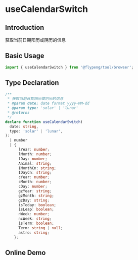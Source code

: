 # useCalendarSwitch

## Introduction

获取当前日期阳历或阴历的信息

## Basic Usage

```ts
import { useCalendarSwitch } from '@flypeng/tool/browser';
```

## Type Declaration

```ts
/**
 * 获取当前日期阳历或阴历的信息
 * @param date: date format yyyy-MM-dd
 * @param type: 'solar' | 'lunar'
 * @returns
 */
declare function useCalendarSwitch(
  date: string,
  type: 'solar' | 'lunar',
):
  | number
  | {
      lYear: number;
      lMonth: number;
      lDay: number;
      Animal: string;
      IMonthCn: string;
      IDayCn: string;
      cYear: number;
      cMonth: number;
      cDay: number;
      gzYear: string;
      gzMonth: string;
      gzDay: string;
      isToday: boolean;
      isLeap: boolean;
      nWeek: number;
      ncWeek: string;
      isTerm: boolean;
      Term: string | null;
      astro: string;
    };
```

## Online Demo

<preview path="./index.vue" title="useCalendarSwitch" description="获取当前日期阳历或阴历的信息"></preview>
